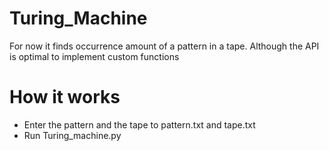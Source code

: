 # Turing_Machine
For now it finds occurrence amount of a pattern in a tape. Although the API is optimal to implement custom functions

# How it works
- Enter the pattern and the tape to pattern.txt and tape.txt
- Run Turing_machine.py
